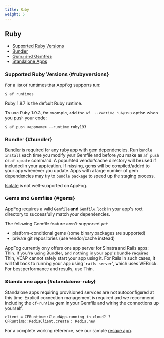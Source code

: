 ```yaml
---
title: Ruby
weight: 6
---
```


## Ruby

* [Supported Ruby Versions](#rubyversions)
* [Bundler](#bundler)
* [Gems and Gemfiles](#gems)
* [Standalone Apps](#standalone-ruby)

### Supported Ruby Versions {#rubyversions}

For a list of runtimes that AppFog supports run:


    $ af runtimes

Ruby 1.8.7 is the default Ruby runtime.

To use Ruby 1.9.3, for example, add the `af  --runtime ruby193` option when you push your code:


    $ af push <appname> --runtime ruby193

    
### Bundler {#bundler}

[Bundler](http://gembundler.com/) is required for any ruby app with gem dependencies. Run `bundle install` each time you modify your Gemfile and before you make an `af push` or `af update` command. A populated vendor/cache directory will be used if included in your application. If missing, gems will be compiled/added to your app whenever you update. Apps with a large number of gem dependencies may try to `bundle package` to speed up the staging process. 

[Isolate](https://github.com/jbarnette/isolate) is not well-supported on AppFog.


### Gems and Gemfiles {#gems}

AppFog requires a valid `Gemfile` **and** `Gemfile.lock` in your app's root directory to successfully match your dependencies. 

The following Gemfile feature aren't supported yet: 

* platform-conditional gems (some binary packages are supported)
* private git repositories (use vendor/cache instead)

AppFog currently only offers one app server for Sinatra and Rails apps: Thin. If you're using Bundler, and nothing in your app's bundle requires Thin, VCAP cannot safely start your app using it. For Rails in such cases, it will fall back to running your app using '`rails server`', which uses WEBrick. For best performance and results, use Thin. 


### Standalone apps {#standalone-ruby}

Standalone apps requiring provisioned services are not autoconfigured at this time. Explicit connection management is required and we recommend including the `cf-runtime` gem in your Gemfile and wiring the connections up yourself. 

    client = CFRuntime::CloudApp.running_in_cloud? ? CFRuntime::RedisClient.create : Redis.new


For a complete working reference, see our sample [resque app](https://github.com/appfog/af-ruby-resque).
